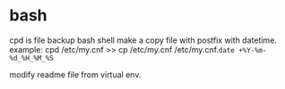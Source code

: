 # bash
cpd is file backup bash shell make a copy file with postfix with datetime.
example: cpd /etc/my.cnf
           >> cp /etc/my.cnf  /etc/my.cnf.`date +%Y-%m-%d_%H_%M_%S`

modify readme file from virtual env.
